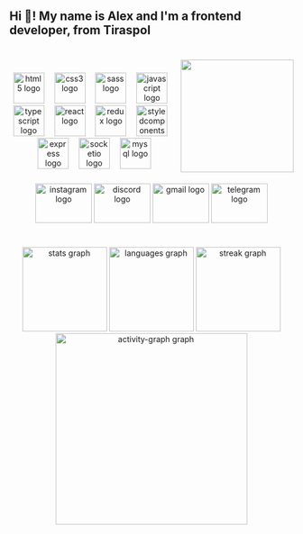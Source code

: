 <br clear="both">

<h2 align="left">Hi 👋! My name is Alex and I'm a frontend developer, from Tiraspol</h2>

###

<br clear="both">

<img align="right" height="200" src="https://media0.giphy.com/media/v1.Y2lkPTc5MGI3NjExNmRobXZuZHBzdWM0bHlncWpjNmpya3owOXQ0bmMzdG03MTh1ZGF5eSZlcD12MV9pbnRlcm5hbF9naWZfYnlfaWQmY3Q9Zw/105TPTlFrqaW1G/giphy.webp"  />

###

<div align="center">
  <img src="https://skillicons.dev/icons?i=html" height="55" alt="html5 logo"  />
  <img width="10" />
  <img src="https://skillicons.dev/icons?i=css" height="55" alt="css3 logo"  />
  <img width="10" />
  <img src="https://skillicons.dev/icons?i=sass" height="55" alt="sass logo"  />
  <img width="10" />
  <img src="https://skillicons.dev/icons?i=js" height="55" alt="javascript logo"  />
  <img width="10" />
  <img src="https://skillicons.dev/icons?i=ts" height="55" alt="typescript logo"  />
  <img width="10" />
  <img src="https://skillicons.dev/icons?i=react" height="55" alt="react logo"  />
  <img width="10" />
  <img src="https://skillicons.dev/icons?i=redux" height="55" alt="redux logo"  />
  <img width="10" />
  <img src="https://skillicons.dev/icons?i=styledcomponents" height="55" alt="styledcomponents logo"  />
  <img width="10" />
  <img src="https://skillicons.dev/icons?i=express" height="55" alt="express logo"  />
  <img width="10" />
  <img src="https://cdn.simpleicons.org/socketdotio/010101" height="55" alt="socketio logo"  />
  <img width="10" />
  <img src="https://skillicons.dev/icons?i=mysql" height="55" alt="mysql logo"  />
</div>

###

<div align="center">
  <img src="https://raw.githubusercontent.com/maurodesouza/profile-readme-generator/master/src/assets/icons/social/instagram/default.svg" width="100" height="70" alt="instagram logo"  />
  <img src="https://raw.githubusercontent.com/maurodesouza/profile-readme-generator/master/src/assets/icons/social/discord/default.svg" width="100" height="70" alt="discord logo"  />
  <img src="https://raw.githubusercontent.com/maurodesouza/profile-readme-generator/master/src/assets/icons/social/gmail/default.svg" width="100" height="70" alt="gmail logo"  />
  <img src="https://raw.githubusercontent.com/maurodesouza/profile-readme-generator/master/src/assets/icons/social/telegram/default.svg" width="100" height="70" alt="telegram logo"  />
</div>

###

<br clear="both">

<div align="center">
  <img src="https://github-readme-stats.vercel.app/api?username=AlexShatokhin&hide_title=false&hide_rank=true&show_icons=true&include_all_commits=true&count_private=true&disable_animations=false&theme=dracula&locale=en&hide_border=false&order=1" height="150" alt="stats graph"  />
  <img src="https://github-readme-stats.vercel.app/api/top-langs?username=AlexShatokhin&locale=en&hide_title=false&layout=compact&card_width=320&langs_count=4&theme=dracula&hide_border=false&order=2" height="150" alt="languages graph"  />
  <img src="https://streak-stats.demolab.com?user=AlexShatokhin&locale=en&mode=weekly&theme=dracula&hide_border=false&border_radius=5&order=3" height="150" alt="streak graph"  />
  <img src="https://github-readme-activity-graph.vercel.app/graph?username=AlexShatokhin&radius=20&theme=github-dark-dimmed&area=true&order=5&hide_title=true&hide_border=true" height="340" alt="activity-graph graph"  />
</div>

###
